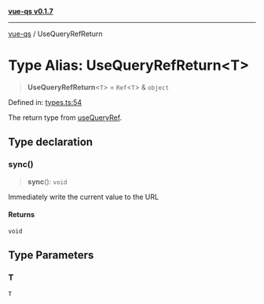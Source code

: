 [**vue-qs v0.1.7**](../README.md)

***

[vue-qs](../README.md) / UseQueryRefReturn

# Type Alias: UseQueryRefReturn\<T\>

> **UseQueryRefReturn**\<`T`\> = `Ref`\<`T`\> & `object`

Defined in: [types.ts:54](https://github.com/iamsomraj/vue-qs/blob/db1176155e4718a70dabfdac1aacf43d04432436/src/types.ts#L54)

The return type from [useQueryRef](../functions/useQueryRef.md).

## Type declaration

### sync()

> **sync**(): `void`

Immediately write the current value to the URL

#### Returns

`void`

## Type Parameters

### T

`T`
